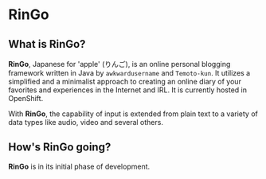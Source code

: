 # RinGo

## What is **RinGo**?

**RinGo**, Japanese for 'apple' (りんご), is an online personal blogging framework written in Java by `awkwardusername` and `Temoto-kun`. It utilizes a simplified and a minimalist approach to creating an online diary of your favorites and experiences in the Internet and IRL. It is currently hosted in OpenShift.

With **RinGo**, the capability of input is extended from plain text to a variety of data types like audio, video and several others.

## How's **RinGo** going?

**RinGo** is in its initial phase of development.
